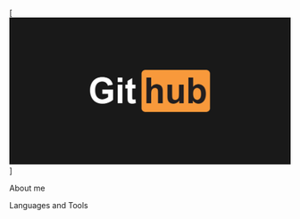 [![Header](https://github.com/AlexeySokolovsky/AlexeySokolovsky/blob/main/assets/1185320_3.jpg)]

About me

Languages and Tools